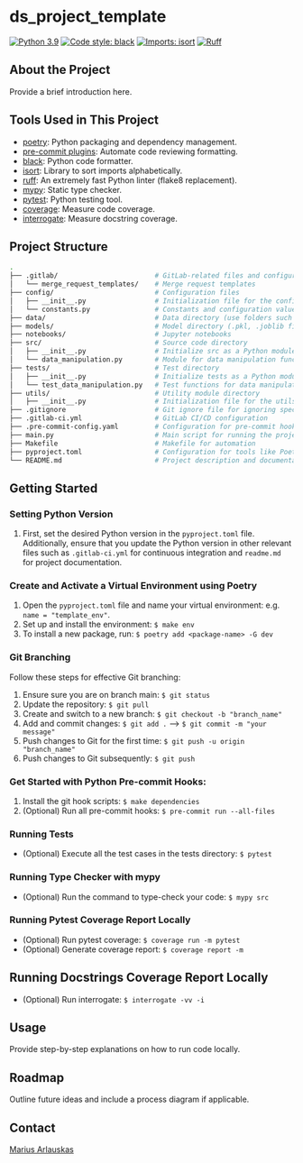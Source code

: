 # ds_project_template

[![Python 3.9](https://img.shields.io/badge/Python-3.9-3776AB)](https://www.python.org/downloads/)
[![Code style: black](https://img.shields.io/badge/code%20style-black-000000.svg)](https://github.com/psf/black)
[![Imports: isort](https://img.shields.io/badge/%20imports-isort-%231674b1?style=flat&labelColor=ef8336)](https://pycqa.github.io/isort/)
[![Ruff](https://img.shields.io/endpoint?url=https://raw.githubusercontent.com/astral-sh/ruff/main/assets/badge/v2.json)](https://github.com/astral-sh/ruff)

## About the Project

Provide a brief introduction here.

## Tools Used in This Project

* [poetry](https://github.com/python-poetry/poetry): Python packaging and dependency management.
* [pre-commit plugins](https://pre-commit.com/): Automate code reviewing formatting.
* [black](https://pypi.org/project/black/): Python code formatter.
* [isort](https://pypi.org/project/isort/): Library to sort imports alphabetically.
* [ruff](https://github.com/astral-sh/ruff): An extremely fast Python linter (flake8 replacement).
* [mypy](https://mypy.readthedocs.io/en/stable/): Static type checker.
* [pytest](https://docs.pytest.org/en/7.4.x/): Python testing tool.
* [coverage](https://coverage.readthedocs.io/en/7.3.0/): Measure code coverage.
* [interrogate](https://interrogate.readthedocs.io/en/latest/): Measure docstring coverage.

## Project Structure

```bash
.
├── .gitlab/                        # GitLab-related files and configurations
│   └── merge_request_templates/    # Merge request templates
├── config/                         # Configuration files
│   ├── __init__.py                 # Initialization file for the config package
│   └── constants.py                # Constants and configuration values
├── data/                           # Data directory (use folders such as raw, processed, final)
├── models/                         # Model directory (.pkl, .joblib files)
├── notebooks/                      # Jupyter notebooks
├── src/                            # Source code directory
│   ├── __init__.py                 # Initialize src as a Python module
│   └── data_manipulation.py        # Module for data manipulation functions
├── tests/                          # Test directory
│   ├── __init__.py                 # Initialize tests as a Python module
│   └── test_data_manipulation.py   # Test functions for data manipulation module
├── utils/                          # Utility module directory
│   ├── __init__.py                 # Initialization file for the utils package
├── .gitignore                      # Git ignore file for ignoring specific files
├── .gitlab-ci.yml                  # GitLab CI/CD configuration
├── .pre-commit-config.yaml         # Configuration for pre-commit hooks
├── main.py                         # Main script for running the project
├── Makefile                        # Makefile for automation
├── pyproject.toml                  # Configuration for tools like Poetry, Ruff, Interrogate, Coverage
└── README.md                       # Project description and documentation

```

## Getting Started

### Setting Python Version

1. First, set the desired Python version in the `pyproject.toml` file.
   Additionally, ensure that you update the Python version in other relevant files such
   as `.gitlab-ci.yml` for continuous integration and `readme.md` for project
   documentation.

### Create and Activate a Virtual Environment using Poetry

1. Open the `pyproject.toml` file and name your virtual environment:
   e.g. `name = "template_env"`.
2. Set up and install the environment: `$ make env`
3. To install a new package, run: `$ poetry add <package-name> -G dev`

### Git Branching

Follow these steps for effective Git branching:

1. Ensure sure you are on branch main: `$ git status`
2. Update the repository: `$ git pull`
3. Create and switch to a new branch: `$ git checkout -b "branch_name"`
4. Add and commit changes: `$ git add .` --> `$ git commit -m "your message"`
5. Push changes to Git for the first time: `$ git push -u origin "branch_name"`
6. Push changes to Git subsequently: `$ git push`

### Get Started with Python Pre-commit Hooks:

1. Install the git hook scripts: `$ make dependencies`
2. (Optional) Run all pre-commit hooks: `$ pre-commit run --all-files`

### Running Tests

- (Optional) Execute all the test cases in the tests directory: `$ pytest`

### Running Type Checker with mypy

- (Optional) Run the command to type-check your code: `$ mypy src`

### Running Pytest Coverage Report Locally

- (Optional) Run pytest coverage: `$ coverage run -m pytest`
- (Optional) Generate coverage report: `$ coverage report -m`

## Running Docstrings Coverage Report Locally

- (Optional) Run interrogate: `$ interrogate -vv -i`

## Usage

Provide step-by-step explanations on how to run code locally.

## Roadmap

Outline future ideas and include a process diagram if applicable.

## Contact

[Marius Arlauskas](marius.arlauskas01.dev@gmail.com)
